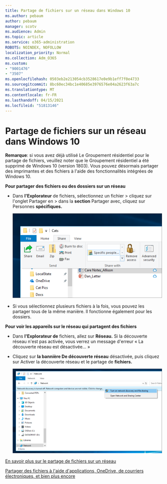 ```yaml
---
title: Partage de fichiers sur un réseau dans Windows 10
ms.author: pebaum
author: pebaum
manager: scotv
ms.audience: Admin
ms.topic: article
ms.service: o365-administration
ROBOTS: NOINDEX, NOFOLLOW
localization_priority: Normal
ms.collection: Adm_O365
ms.custom:
- "9001476"
- "3507"
ms.openlocfilehash: 0503eb2e213054cb3528617e0e9b1eff7f0e4733
ms.sourcegitcommit: 8bc60ec34bc1e40685e3976576e04a2623f63a7c
ms.translationtype: MT
ms.contentlocale: fr-FR
ms.lasthandoff: 04/15/2021
ms.locfileid: "51813146"
---
```

# <a name="file-sharing-over-a-network-in-windows-10"></a>Partage de fichiers sur un réseau dans Windows 10

**Remarque**: si vous avez déjà utilisé Le Groupement résidentiel pour le partage de fichiers, veuillez noter que le Groupement résidentiel a été supprimé de Windows 10 (version 1803). Vous pouvez désormais partager des imprimantes et des fichiers à l'aide des fonctionnalités intégrées de Windows 10.

**Pour partager des fichiers ou des dossiers sur un réseau**

- Dans **l'Explorateur** de fichiers, sélectionnez  un fichier > cliquez sur l'onglet Partager en > dans la **section** Partager avec, cliquez sur Personnes **spécifiques.**

    ![Partager un fichier avec des personnes spécifiques.](media/share-with-specific-people.png)
          
- Si vous sélectionnez plusieurs fichiers à la fois, vous pouvez les partager tous de la même manière. Il fonctionne également pour les dossiers.

**Pour voir les appareils sur le réseau qui partagent des fichiers**

- Dans **l'Explorateur de** fichiers, allez sur **Réseau.** Si la découverte réseau n'est pas activée, vous verrez un message d'erreur « La découverte réseau est désactivée... »

- Cliquez sur **la bannière De découverte réseau** désactivée, puis cliquez sur Activer la découverte réseau et le partage de **fichiers.**

    ![Activer la découverte réseau et le partage de fichiers.](media/turn-on-network-discovery.png)

[En savoir plus sur le partage de fichiers sur un réseau](https://support.microsoft.com/help/4092694/windows-10-file-sharing-over-a-network)

[Partager des fichiers à l'aide d'applications, OneDrive, de courriers électroniques, et bien plus encore](https://support.microsoft.com/help/4027674/windows-10-share-files-in-file-explorer)
